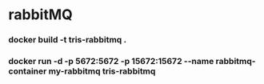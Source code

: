 # rabbitMQ

### docker build -t tris-rabbitmq .

### docker run -d -p 5672:5672 -p 15672:15672 --name rabbitmq-container my-rabbitmq tris-rabbitmq

